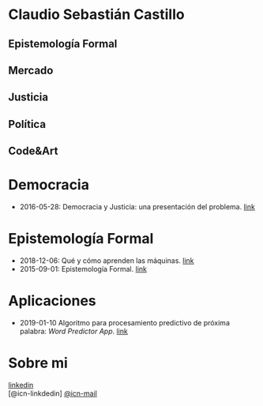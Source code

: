 # Claudio Sebastián Castillo

## Epistemología Formal

## Mercado

## Justicia

## Política

## Code&Art

# Democracia 

- 2016-05-28: Democracia y Justicia: una presentación del problema. [link](https://castillosebastian.github.io/democracia/Democracia_y_Justicia__una_presentacion_del_problema.html)

# Epistemología Formal 

- 2018-12-06: Qué y cómo aprenden las máquinas. [link](https://castillosebastian.github.io/epistemologia_formal/qué_y_cómo_aprenden_las_redes_neuronales.html)
- 2015-09-01: Epistemología Formal. [link](https://castillosebastian.github.io/epistemologia_formal/epistemología_formal.html)   

# Aplicaciones

- 2019-01-10 Algoritmo para procesamiento predictivo de próxima palabra: *Word Predictor App*. 
[link](https://castillocs.shinyapps.io/shiny_app/)


# Sobre mi
[linkedin](https://www.linkedin.com/in/claudio-sebasti%C3%A1n-castillo-846a91110/)   
[@icn-linkdedin]
[@icn-mail](castilloclaudiosebastian@gmail.com)

